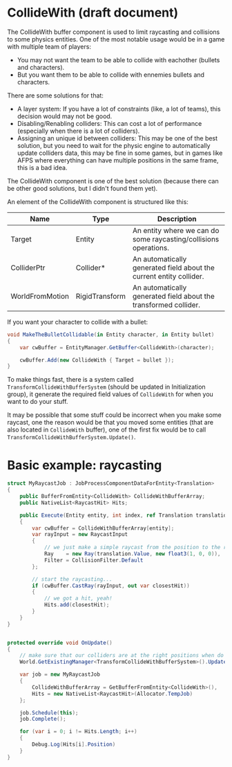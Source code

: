# CollideWith (draft document)

The CollideWith buffer component is used to limit raycasting and collisions to some physics entities.
One of the most notable usage would be in a game with multiple team of players:
- You may not want the team to be able to collide with eachother (bullets and characters).
- But you want them to be able to collide with ennemies bullets and characters.
  
There are some solutions for that:
- A layer system: If you have a lot of constraints (like, a lot of teams), this decision would may not be good.
- Disabling/Renabling colliders: This can cost a lot of performance (especially when there is a lot of colliders).
- Assigning an unique id between colliders: This may be one of the best solution, but you need to wait for the physic engine to automatically update colliders data, this may be fine in some games, but in games like AFPS where everything can have multiple positions in the same frame, this is a bad idea.

The CollideWith component is one of the best solution (because there can be other good solutions, but I didn't found them yet).

An element of the CollideWith component is structured like this:  

| Name | Type | Description |  
| --- | --- | --- |  
| Target | Entity | An entity where we can do some raycasting/collisions operations. |  
| ColliderPtr | Collider* | An automatically generated field about the current entity collider. |  
| WorldFromMotion | RigidTransform | An automatically generated field about the transformed collider. |  

If you want your character to collide with a bullet:
```csharp
void MakeTheBulletCollidable(in Entity character, in Entity bullet)
{
    var cwBuffer = EntityManager.GetBuffer<CollideWith>(character);

    cwBuffer.Add(new CollideWith { Target = bullet });
}
```

To make things fast, there is a system called `TransformCollideWithBufferSystem` (should be updated in Initialization group), it generate the required field values of `CollideWith` for when you want to do your stuff. 

It may be possible that some stuff could be incorrect when you make some raycast, one the reason would be that you moved some entities (that are also located in `CollideWith` buffer), one of the first fix would be to call `TransformCollideWithBufferSystem.Update()`.

# Basic example: raycasting

```csharp
struct MyRaycastJob : JobProcessComponentDataForEntity<Translation>
{
    public BufferFromEntity<CollideWith> CollideWithBufferArray;
    public NativeList<RaycastHit> Hits;

    public Execute(Entity entity, int index, ref Translation translation)
    {
        var cwBuffer = CollideWithBufferArray[entity];
        var rayInput = new RaycastInput
        {
            // we just make a simple raycast from the position to the right.
            Ray    = new Ray(translation.Value, new float3(1, 0, 0)),
            Filter = CollisionFilter.Default
        };

        // start the raycasting...
        if (cwBuffer.CastRay(rayInput, out var closestHit))
        {
            // we got a hit, yeah!
            Hits.add(closestHit);
        }
    }
}


protected override void OnUpdate()
{
    // make sure that our colliders are at the right positions when do we the raycast.
    World.GetExistingManager<TransformCollideWithBufferSystem>().Update();

    var job = new MyRaycastJob
    {
        CollideWithBufferArray = GetBufferFromEntity<CollideWith>(),
        Hits = new NativeList<RaycastHit>(Allocator.TempJob)
    };

    job.Schedule(this);
    job.Complete();

    for (var i = 0; i != Hits.Length; i++)
    {
        Debug.Log(Hits[i].Position)
    }
}
```